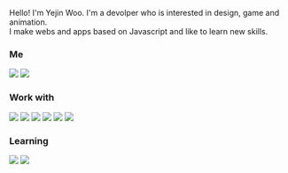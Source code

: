 Hello! I'm Yejin Woo. I'm a devolper who is interested in design, game and animation.  
I make webs and apps based on Javascript and like to learn new skills.


### Me
<a href="https://yj-woo.tistory.com"><img src="https://img.shields.io/badge/blog-E34F26?style=flat-square&logo=tistory&logoColor=white&link=https://yj-woo.tistory.com"/></a>
<a href="mailto:﻿yejinwoo.me@gmail.com"><img src="https://img.shields.io/badge/yejinwoo.me@gmail.com-EA4335?style=flat-square&logo=Gmail&logoColor=white&link=yejinwoo.me@gmail.com"/></a>

### Work with
<img src="https://img.shields.io/badge/React-61DAFB?style=flat-square&logo=React&logoColor=white"/> <img src="https://img.shields.io/badge/Node.js-339933?style=flat-square&logo=Node.js&logoColor=white"/> <img src="https://img.shields.io/badge/JavaScript-F7DF1E?style=flat-square&logo=JavaScript&logoColor=white"/> 
<img src="https://img.shields.io/badge/git-F05032?style=flat-square&logo=git&logoColor=white"/> 
<img src="https://img.shields.io/badge/HTML5-E34F26?style=flat-square&logo=HTML5&logoColor=white"/> <img src="https://img.shields.io/badge/CSS3-1572B6?style=flat-square&logo=CSS3&logoColor=white"/> 

### Learning
<img src="https://img.shields.io/badge/TypeScript-3178C6?style=flat-square&logo=TypeScript&logoColor=white"/> <img src="https://img.shields.io/badge/Next.js-000000?style=flat-square&logo=Next.js&logoColor=white"/> 
